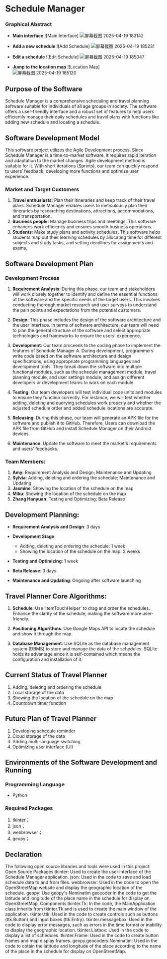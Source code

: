 # Schedule Manager

### Graphical Abstract

- **Main interface**
  ![Main Interface]
  ![屏幕截图 2025-04-19 183142](https://github.com/user-attachments/assets/10323c12-ef2d-4e2d-94cf-d8acd37e1115)

- **Add a new schedule**
  ![Add Schedule]
  ![屏幕截图 2025-04-19 185231](https://github.com/user-attachments/assets/88db4eda-05db-4af1-a901-f0661691a167)

- **Edit a schedule**
  ![Edit Schedule]
  ![屏幕截图 2025-04-19 185047](https://github.com/user-attachments/assets/e7ee473e-8ee0-4899-9deb-8d3a9a42709e)

- **Jump to the location map**
  ![Location Map]
  ![屏幕截图 2025-04-19 185120](https://github.com/user-attachments/assets/2d4ccf24-1160-4455-972c-888b12e930dd)


## Purpose of the Software

Schedule Manager is a comprehensive scheduling and travel planning software suitable for individuals of all age groups in society. The software offers a user-friendly interface and a robust set of features to help users efficiently manage their daily schedules and travel plans with functions like adding new schedule and locating a schedule.

## Software Development Model

This software project utilizes the Agile Development process. Since Schedule Manager is a time-to-market software, it requires rapid iteration and adaptation to the market changes. Agile development method is suitable for it. With short iterations (Sprints), our team can quickly respond to users’ feedback, developing more functions and optimize user experience.

### Market and Target Customers

1. **Travel enthusiasts**: Plan their itineraries and keep track of their travel plans. Schedule Manager enables users to meticulously plan their itineraries by researching destinations, attractions, accommodations, and transportation.
2. **Business people**: Manage business trips and meetings. This software enhances work efficiency and ensures smooth business operations.
3. **Students**: Make study plans and activity schedules. This software helps students map out their learning schedules by allocating time for different subjects and study tasks, and setting deadlines for assignments and exams.

## Software Development Plan

### Development Process

1. **Requirement Analysis**: During this phase, our team and stakeholders will work closely together to identify and define the essential functions of the software and the specific needs of the target users. This involves conducting thorough market research and user surveys to understand the pain points and expectations from the potential customers.

2. **Design**: This phase includes the design of the software architecture and the user interface. In terms of software architecture, our team will need to plan the general structure of the software and select appropriate technologies and frameworks to ensure the users' experience.

3. **Development**: Our team proceeds to the coding phase to implement the features of Schedule Manager A. During development, programmers write code based on the software architecture and design specifications, using appropriate programming languages and development tools. They break down the software into multiple functional modules, such as the schedule management module, travel planning module, and user settings module, and assign different developers or development teams to work on each module.

4. **Testing**: Our team developers will test individual code units and modules to ensure they function correctly. For instance, we will test whether adding, deleting and querying schedules work properly and whether the adjusted schedule order and added schedule locations are accurate.

5. **Releasing**: During this phase, our team will generate an APK file for the software and publish it to GitHub. Therefore, Users can download the APK file from GitHub and install Schedule Manager on their Android devices.

6. **Maintenance**: Update the software to meet the market's requirements and users' feedbacks.

### Team Members:

1. **Amy**: Requirement Analysis and Design; Maintenance and Updating
2. **Sylvia**: Adding, deleting and ordering the schedule; Maintenance and Updating
3. **Jasmine**: Showing the location of the schedule on the map
4. **Miku**: Showing the location of the schedule on the map
5. **Zhang Hanyuan**: Testing and Optimizing; Beta Release

## Development Planning:

- **Requirement Analysis and Design**: 3 days

- **Development Stage**:
  - Adding, deleting and ordering the schedule: 1 week
  - Showing the location of the schedule on the map: 2 weeks

- **Testing and Optimizing**: 1 week

- **Beta Release**: 3 days

- **Maintenance and Updating**: Ongoing after software launching

## Travel Planner Core Algorithms:

1. **Schedule**: Use ‘ItemTouchHelper’ to drag and order the schedules. Enhance the clarity of the schedule, making the software more user-friendly.

2. **Positioning Algorithms**: Use Google Maps API to locate the schedule and show it through the map.

3. **Database Management**: Use SQLite as the database management system (DBMS) to store and manage the data of the schedules. SQLite holds its advantage since it is self-contained which means the configuration and installation of it.

## Current Status of Travel Planner

1. Adding, deleting and ordering the schedule
2. Local storage of the data
3. Showing the location of the schedule on the map
4. Countdown timer function

## Future Plan of Travel Planner

1. Developing schedule reminder
2. Cloud storage of the data
3. Adding multi-language switching
4. Optimizing user interface (UI)

## Environments of the Software Development and Running

### Programming Language

- Python

### Required Packages

1. tkinter；
2. json；
3. webbrowser；
4. geopy；

## Declaration

The following open source libraries and tools were used in this project:
Open Source Packages
tkinter: Used to create the user interface of the Schedule Manager application.
json: Used in the code to save and load schedule data to and from files.
webbrowser: Used in the code to open the OpenStreetMap website and display the geographic location of the schedule.
geopy: Use geopy's Nominatim geocoder in the code to get the latitude and longitude of the place name in the schedule for display on OpenStreetMap.
Components
tkinter.Tk: In the code, the MainApplication class inherits from tkinter.Tk and is used to create the main window of the application.
tkinter.ttk: Used in the code to create controls such as buttons (ttk.Button) and input boxes (ttk.Entry).
tkinter.messagebox: Used in the code to display error messages, such as errors in the time format or inability to display the geographic location.
tkinter.Listbox: Used in the code to display a list of schedules.
tkinter.Frame: Used in the code to create button frames and map display frames.
geopy.geocoders.Nominatim: Used in the code to obtain the latitude and longitude of the place according to the name of the place in the schedule for display on OpenStreetMap.
